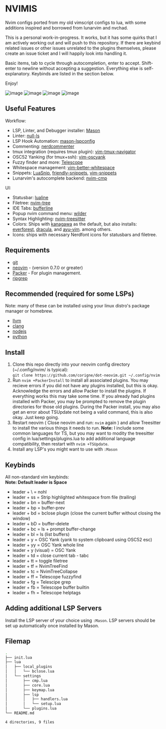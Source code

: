 # NVIMIS  

Nvim configs ported from my old vimscript configs to lua, with some
additions inspired and borrowed from lunarvim and nvchad.  

This is a personal work-in-progress. It works, but it has some quirks that
I am actively working out and will push to this repository. If there are keybind
related issues or other issues unrelated to the plugins themselves, please create
an issue ticket and I will happily look into handling it.  

Basic items, tab to cycle through autocompletion, enter to accept. Shift-enter to newline without accepting a suggestion.
Everything else is self-explanatory. Keybinds are listed in the section below.

Enjoy!

![image](https://github.com/corigne/dot-neovim/assets/7695563/8f6902c6-c540-4ad3-923c-6f9b3b0a116b)
![image](https://github.com/corigne/dot-neovim/assets/7695563/03d79aec-f979-40f7-b371-5a08fc49083f)
![image](https://github.com/corigne/dot-neovim/assets/7695563/bab2d3a4-f807-45e5-a34f-27ac53dd2d3a)
![image](https://github.com/corigne/dot-neovim/assets/7695563/d8bec591-4351-401a-a2ab-bba74dc2c674)

## Useful Features

Workflow:

- LSP, Linter, and Debugger installer: [Mason](github.com/williamboman/mason.nvim)
- Linter: [null-ls](github.com/jose-elias-alvarez/null-ls.nvim)
- LSP Hook Automation: [mason-lspconfig](github.com/williamboman/mason-lspconfig.nvim)
- Commenting: [nerdcommenter](github.com/preservim/nerdcommenter)
- tmux integration (requires tmux plugin): [vim-tmux-navigator](github.com/christoomey/vim-tmux-navigator)
- OSC52 Yanking (for tmux+ssh): [vim-oscyank](github.com/ojroques/vim-oscyank)
- Fuzzy finder and more: [Telescope](github.com/nvim-telescope/telescope.nvim)
- Whitespace management: [vim-better-whitespace](github.com/ntpeters/vim-better-whitespace)
- Snippets: [LuaSnip](github.com/L3M0N3D3/LuaSnip),
  [friendly-snippets](github.com/rafamadriz/friendly-snippets),
  [vim-snippets](github.com/honza/vim-snippets)
- Lunarvim's autocomplete backend: [nvim-cmp](github.com/hrsh7th/nvim-cmp)

UI:

- Statusbar: [lualine](github.com/nvim-lualine/lualine.nvim)
- Filetree: [nvim-tree](github.com/nvim-tree/nvim-tree.lua)
- IDE Tabs: [bufferline](github.com/akinsho/bufferline.nvim)
- Popup nvim command menu: [wilder](github.com/gelguy/wilder.nvim)
- Syntax Highlighting: [nvim-treesitter](github.com/christoomey/nvim-treesitter)
- Colors: Ships with [kanagawa](github.com/rebelot/kanagawa.nvim) as
  the default, but also installs:  
  [everforest](github.com/sainnhe/everforest),
  [dracula](github.com/Mofiqul/dracula.nvim),
  and [ayu-vim](github.com/ayu-theme/ayu-vim). among others.
- Icons: ships with necessary Nerdfont icons for statusbars and filetree.

## Requirements

- [git](www.youtube.com/watch?v=l60MnDJklnM)
- [neovim](github.com/neovim/neovim/wiki/Installing-Neovim) - (version 0.7.0 or greater)
- [Packer](github.com/wbthomason/packer.nvim) - For plugin management.
- [ripgrep](github.com/BurntSushi/ripgrep)

## Recommended (required for some LSPs)

Note: many of these can be installed using your
linux distro's package manager or homebrew.

- [llvm](llvm.org)
- [clang](clang.llvm.org)
- [nodejs](nodejs.org/en)
- [python](python.org)

## Install

1. Clone this repo directly into your neovim config directory
  (~/.config/nvim/ is typical):  
  `git clone https://github.com/corigne/dot-neovim.git ~/.config/nvim`  
2. Run `nvim +PackerInstall` to install all associated plugins.
   You may recieve errors if you did not have any plugins installed,
   but this is okay. Acknowledge the errors and allow Packer to install
   the plugins. If everything works this may take some time.
   If you already had plugins installed with Packer, you may be
   prompted to remove the plugin directories for those old plugins.
   During the Packer install, you may also get an error about TSUpdate
   not being a valid command, this is also okay. Just keep going.
4. Restart neovim ( Close neovim and run: `nvim` again ) and allow Treesitter to install
   the various things it needs to run.
   **Note:** I include some common languages for TS, but you may want to
   modity the treesitter config in lua/settings/plugins.lua to
   add additional language compatibility, then restart with `nvim +TSUpdate`.
5. Install any LSP's you might want to use with `:Mason`

## Keybinds

All non-standard vim keybinds:  
**Note: Default leader is Space**

- leader + \  = nohl
- leader + ss = Strip highlighted whitespace from file (trailing)
- leader + bn = buffer-next
- leader + bp = buffer-prev
- leader + bd = bclose plugin (close the current buffer without closing the window)
- leader + bD = buffer-delete
- leader + bc = ls + prompt buffer-change
- leader + bl = ls (list buffers)
- leader + y = OSC Yank (yank to system clipboard using OSC52 esc)
- leader + yy = OSC Yank whole line
- leader + y (visual) = OSC Yank
- leader + td = close current tab - tabc
- leader + tt = toggle filetree
- leader + tf = NvimTreeFind
- leader + tc = NvimTreeCollapse
- leader + ff = Telescope fuzzyfind
- leader + fg = Telescipe grep
- leader + fb = Telescope buffer builtin
- leader + fh = Telescope helptags

## Adding additional LSP Servers

Install the LSP server of your choice using `:Mason`. LSP servers should be
set up automatically once installed by Mason.

## Filemap

```bash
.
├── init.lua
├── lua
│   ├── local_plugins
│   │   └── bclose.lua
│   └── settings
│       ├── cmp.lua
│       ├── core.lua
│       ├── keymap.lua
│       ├── lsp
│       │   ├── handlers.lua
│       │   └── setup.lua
│       └── plugins.lua
└── README.md

4 directories, 9 files
```
